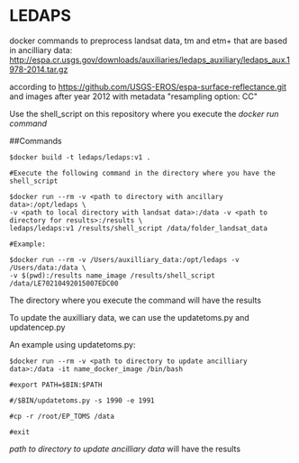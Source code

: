 # LEDAPS
docker commands to preprocess landsat data, tm and etm+ that are based in ancilliary data: http://espa.cr.usgs.gov/downloads/auxiliaries/ledaps_auxiliary/ledaps_aux.1978-2014.tar.gz 

according to https://github.com/USGS-EROS/espa-surface-reflectance.git and images after year 2012 with metadata "resampling option: CC" 

Use the shell_script on this repository where you execute the *docker run command*

##Commands
```
$docker build -t ledaps/ledaps:v1 .

#Execute the following command in the directory where you have the shell_script

$docker run --rm -v <path to directory with ancillary data>:/opt/ledaps \
-v <path to local directory with landsat data>:/data -v <path to directory for results>:/results \
ledaps/ledaps:v1 /results/shell_script /data/folder_landsat_data

#Example:

$docker run --rm -v /Users/auxilliary_data:/opt/ledaps -v /Users/data:/data \
-v $(pwd):/results name_image /results/shell_script /data/LE70210492015007EDC00
```

The directory where you execute the command will have the results

To update the auxilliary data, we can use the updatetoms.py and updatencep.py

An example using updatetoms.py:

```
$docker run --rm -v <path to directory to update ancilliary data>:/data -it name_docker_image /bin/bash

#export PATH=$BIN:$PATH

#/$BIN/updatetoms.py -s 1990 -e 1991

#cp -r /root/EP_TOMS /data

#exit

```
*path to directory to update ancilliary data* will have the results


